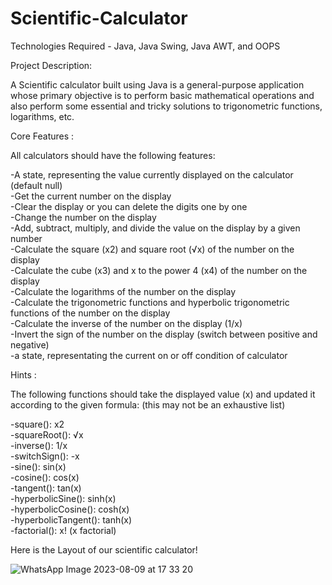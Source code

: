 # Scientific-Calculator

Technologies Required - Java, Java Swing, Java AWT, and OOPS

Project Description:

A Scientific calculator built using Java is a general-purpose application whose primary objective is to perform basic mathematical operations and also perform some essential and tricky solutions to trigonometric functions, logarithms, etc.

Core Features  :

All calculators should have the following features:                        

-A state, representing the value currently displayed on the calculator (default null)                         
-Get the current number on the display                         
-Clear the display or you can delete the digits one by one                                      
-Change the number on the display                                
-Add, subtract, multiply, and divide the value on the display by a given number                                     
-Calculate the square (x2) and square root (√x) of the number on the display                                   
-Calculate the cube (x3) and x to the power 4 (x4) of the number on the display                         
-Calculate the logarithms of the number on the display                          
-Calculate the trigonometric functions and hyperbolic trigonometric functions of the number on the display                                 
-Calculate the inverse of the number on the display (1/x)                         
-Invert the sign of the number on the display (switch between positive and negative)                              
-a state, representating the current on or off condition of calculator

Hints  :

The following functions should take the displayed value (x) and updated it according to the given formula: (this may not be an exhaustive list)

-square(): x2                                                 
-squareRoot(): √x                                
-inverse(): 1/x                                     
-switchSign(): -x                                    
-sine(): sin(x)                                        
-cosine(): cos(x)                                                    
-tangent(): tan(x)                                    
-hyperbolicSine(): sinh(x)                                          
-hyperbolicCosine(): cosh(x)                                         
-hyperbolicTangent(): tanh(x)                                             
-factorial(): x! (x factorial)                                                   

Here is the Layout of our scientific calculator!

![WhatsApp Image 2023-08-09 at 17 33 20](https://github.com/Soumya3546/Scientific-Calculator/assets/69378241/074a37f0-1c1b-480d-955a-2119896754f9)

